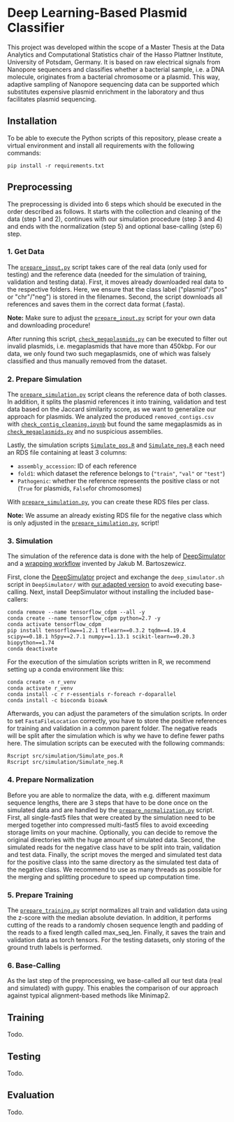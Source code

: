 # Deep Learning-Based Plasmid Classifier

This project was developed within the scope of a Master Thesis at the Data Analytics and Computational Statistics chair 
of the Hasso Plattner Institute, University of Potsdam, Germany. It is based on raw electrical signals from Nanopore 
sequencers and classifies whether a bacterial sample, i.e. a DNA molecule, originates from a bacterial chromosome or a 
plasmid. This way, adaptive sampling of Nanopore sequencing data can be supported which substitutes expensive plasmid 
enrichment in the laboratory and thus facilitates plasmid sequencing.

## Installation

To be able to execute the Python scripts of this repository, please create a virtual environment and install all 
requirements with the following commands:

    pip install -r requirements.txt

## Preprocessing

The preprocessing is divided into 6 steps which should be executed in the order described as follows. It starts with the 
collection and cleaning of the data (step 1 and 2), continues with our simulation procedure (step 3 and 4) and ends with 
the normalization (step 5) and optional base-calling (step 6) step.

### 1. Get Data

The [`prepare_input.py`](src/prepare_input.py) script takes care of the real data (only used for testing) and the 
reference data (needed for the simulation of training, validation and testing data). First, it moves already downloaded 
real data to the respective folders. Here, we ensure that the class label ("plasmid"/"pos" or "chr"/"neg") is stored in 
the filenames. Second, the script downloads all references and saves them in the correct data format (.fasta). 

**Note:** Make sure to adjust the [`prepare_input.py`](src/prepare_input.py) script for your own data and downloading 
procedure!

After running this script, [`check_megaplasmids.py`](src/check_megaplasmids.py) can be executed to filter out invalid 
plasmids, i.e. megaplasmids that have more than 450kbp. For our data, we only found two such megaplasmids, one of which 
was falsely classified and thus manually removed from the dataset.

### 2. Prepare Simulation

The [`prepare_simulation.py`](src/prepare_simulation.py) script cleans the reference data of both classes. In addition, 
it splits the plasmid references it into training, validation and test data based on the Jaccard similarity score, as we 
want to generalize our approach for plasmids. We analyzed the produced ``removed_contigs.csv`` with 
[`check_contig_cleaning.ipynb`](src/check_contig_cleaning.ipynb) but found the same megaplasmids as in 
[`check_megaplasmids.py`](src/check_megaplasmids.py) and no suspicious assemblies. 

Lastly, the simulation scripts [`Simulate_pos.R`](src/simulation/Simulate_pos.R) and 
[`Simulate_neg.R`](src/simulation/Simulate_neg.R) each need an RDS file containing at least 3 
columns:
  - ``assembly_accession``: ID of each reference
  - ``fold1``: which dataset the reference belongs to (``"train"``, ``"val"`` or ``"test"``)
  - ``Pathogenic``: whether the reference represents the positive class or not (``True`` for plasmids, ``False``for chromosomes)

With [`prepare_simulation.py`](src/prepare_simulation.py), you can create these RDS files per class.

**Note:** We assume an already existing RDS file for the negative class which is only adjusted in the 
[`prepare_simulation.py`](src/prepare_simulation.py), script! 

### 3. Simulation

The simulation of the reference data is done with the help of [DeepSimulator](https://github.com/liyu95/DeepSimulator) 
and a [wrapping workflow](https://gitlab.com/dacs-hpi/deepac/-/tree/master/supplement_paper/Rscripts/read_simulation) 
invented by Jakub M. Bartoszewicz. 

First, clone the [DeepSimulator](https://github.com/liyu95/DeepSimulator) project and exchange the ``deep_simulator.sh`` 
script in ``DeepSimulator/`` with [our adapted version](src/simulation/deep_simulator.sh) to avoid executing 
base-calling. Next, install DeepSimulator without installing the included base-callers:

    conda remove --name tensorflow_cdpm --all -y
    conda create --name tensorflow_cdpm python=2.7 -y
    conda activate tensorflow_cdpm
    pip install tensorflow==1.2.1 tflearn==0.3.2 tqdm==4.19.4 scipy==0.18.1 h5py==2.7.1 numpy==1.13.1 scikit-learn==0.20.3 biopython==1.74
    conda deactivate

For the execution of the simulation scripts written in R, we recommend setting up a conda environment like this:

    conda create -n r_venv
    conda activate r_venv
    conda install -c r r-essentials r-foreach r-doparallel
    conda install -c bioconda bioawk

Afterwards, you can adjust the parameters of the simulation scripts. In order to set ``FastaFileLocation`` correctly, 
you have to store the positive references for training and validation in a common parent folder. The negative reads will 
be split after the simulation which is why we have to define fewer paths here. The simulation scripts can be executed 
with the following commands:

    Rscript src/simulation/Simulate_pos.R
    Rscript src/simulation/Simulate_neg.R

### 4. Prepare Normalization

Before you are able to normalize the data, with e.g. different maximum sequence lengths, there are 3 steps that have to 
be done once on the simulated data and are handled by the [`prepare_normalization.py`](src/prepare_normalization.py) 
script. First, all single-fast5 files that were created by the simulation need to be merged together into compressed 
multi-fast5 files to avoid exceeding storage limits on your machine. Optionally, you can decide to remove the original 
directories with the huge amount of simulated data. Second, the simulated reads for the negative class have to be split 
into train, validation and test data. Finally, the script moves the merged and simulated test data for the positive 
class into the same directory as the simulated test data of the negative class. We recommend to use as many threads as 
possible for the merging and splitting procedure to speed up computation time.

### 5. Prepare Training

The [`prepare_training.py`](src/prepare_training.py) script normalizes all train and validation data using the z-score 
with the median absolute deviation. In addition, it performs cutting of the reads to a randomly chosen sequence length 
and padding of the reads to a fixed length called max_seq_len. Finally, it saves the train and validation data as torch 
tensors. For the testing datasets, only storing of the ground truth labels is performed.

### 6. Base-Calling

As the last step of the preprocessing, we base-called all our test data (real and simulated) with guppy. This enables 
the comparison of our approach against typical alignment-based methods like Minimap2. 

## Training

Todo.

## Testing

Todo.

## Evaluation

Todo.
